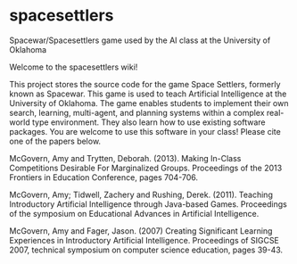 # spacesettlers
Spacewar/Spacesettlers game used by the AI class at the University of Oklahoma

Welcome to the spacesettlers wiki!

This project stores the source code for the game Space Settlers, formerly known as Spacewar. This game is used to teach Artificial Intelligence at the University of Oklahoma. The game enables students to implement their own search, learning, multi-agent, and planning systems within a complex real-world type environment. They also learn how to use existing software packages. You are welcome to use this software in your class! Please cite one of the papers below.

McGovern, Amy and Trytten, Deborah. (2013). Making In-Class Competitions Desirable For Marginalized Groups. Proceedings of the 2013 Frontiers in Education Conference, pages 704-706. 

McGovern, Amy; Tidwell, Zachery and Rushing, Derek. (2011). Teaching Introductory Artificial Intelligence through Java-based Games. Proceedings of the symposium on Educational Advances in Artificial Intelligence. 

McGovern, Amy and Fager, Jason. (2007) Creating Significant Learning Experiences in Introductory Artificial Intelligence. Proceedings of SIGCSE 2007, technical symposium on computer science education, pages 39-43. 
